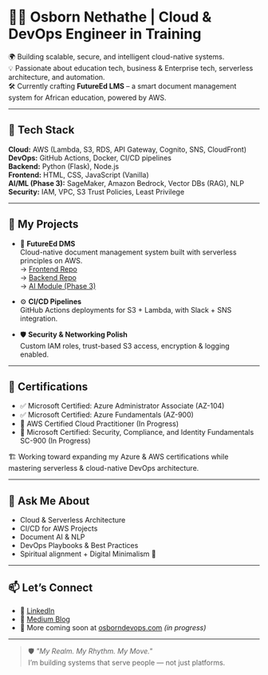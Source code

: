 # 👋🏽 Osborn Nethathe | Cloud & DevOps Engineer in Training  

🌍 Building scalable, secure, and intelligent cloud-native systems.  
💡 Passionate about education tech, business & Enterprise tech, serverless architecture, and automation.  
🛠️ Currently crafting **FutureEd LMS** – a smart document management system for African education, powered by AWS.

---

## 🔧 Tech Stack  
**Cloud:** AWS (Lambda, S3, RDS, API Gateway, Cognito, SNS, CloudFront)  
**DevOps:** GitHub Actions, Docker, CI/CD pipelines  
**Backend:** Python (Flask), Node.js  
**Frontend:** HTML, CSS, JavaScript (Vanilla)  
**AI/ML (Phase 3):** SageMaker, Amazon Bedrock, Vector DBs (RAG), NLP  
**Security:** IAM, VPC, S3 Trust Policies, Least Privilege  

---

## 🚀 My Projects

- 🔐 **FutureEd DMS**  
  Cloud-native document management system built with serverless principles on AWS.  
  → [Frontend Repo](https://github.com/OsbornTshedza/cloud_dms_frontend)  
  → [Backend Repo](https://github.com/OsbornTshedza/cloud_dms_backend)  
  → [AI Module (Phase 3)](https://github.com/OsbornTshedza/cloud-dms-ai)

- ⚙️ **CI/CD Pipelines**  
  GitHub Actions deployments for S3 + Lambda, with Slack + SNS integration.

- 🛡️ **Security & Networking Polish**  
  Custom IAM roles, trust-based S3 access, encryption & logging enabled.

---

## 📜 Certifications

- ✅ Microsoft Certified: Azure Administrator Associate (AZ-104)  
- ✅ Microsoft Certified: Azure Fundamentals (AZ-900)  
- 📍 AWS Certified Cloud Practitioner (In Progress)
- 📍 Microsoft Certified: Security, Compliance, and Identity Fundamentals SC-900 (In Progress)

🏗️ Working toward expanding my Azure & AWS certifications while mastering serverless & cloud-native DevOps architecture.

---

## 💬 Ask Me About  
- Cloud & Serverless Architecture  
- CI/CD for AWS Projects  
- Document AI & NLP  
- DevOps Playbooks & Best Practices  
- Spiritual alignment + Digital Minimalism 🌱

---

## 📫 Let’s Connect  
- 💼 [LinkedIn](https://www.linkedin.com/in/osborn-nethathe)  
- 🧠 [Medium Blog](https://medium.com/@tshedzanethathe)   
- 🧪 More coming soon at [osborndevops.com](https://osborndevops.com) *(in progress)*

---

> 🛡️ *"My Realm. My Rhythm. My Move."*  
> I’m building systems that serve people — not just platforms.
